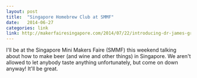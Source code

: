 ```yaml
---
layout: post
title:  "Singapore Homebrew Club at SMMF"
date:   2014-06-27
categories: link
link: http://makerfairesingapore.com/2014/07/22/introducing-dr-james-grieve-and-the-singapore-homebrew-club/
---
```


I'll be at the Singapore Mini Makers Faire (SMMF) this weekend talking about how to make beer (and wine and other things) in Singapore. We aren't allowed to let anybody taste anything unfortunately, but come on down anyway! It'll be great.
